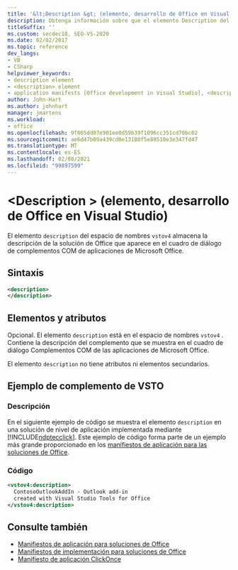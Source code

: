 ```yaml
---
title: '&lt;Description &gt; (elemento, desarrollo de Office en Visual Studio)'
description: Obtenga información sobre que el elemento Description del espacio de nombres vstov4 almacena la descripción de la solución de Office que aparece en el cuadro de diálogo complementos COM.
titleSuffix: ''
ms.custom: secdec18, SEO-VS-2020
ms.date: 02/02/2017
ms.topic: reference
dev_langs:
- VB
- CSharp
helpviewer_keywords:
- description element
- <description> element
- application manifests [Office development in Visual Studio], <description> element
author: John-Hart
ms.author: johnhart
manager: jmartens
ms.workload:
- office
ms.openlocfilehash: 9f065dd07e901ee0d59b39f1096cc351cd70bc02
ms.sourcegitcommit: ae6d47b09a439cd0e13180f5e89510e3e347fd47
ms.translationtype: MT
ms.contentlocale: es-ES
ms.lasthandoff: 02/08/2021
ms.locfileid: "99897599"
---
```

# <a name="ltdescriptiongt-element-office-development-in-visual-studio"></a>&lt;Description &gt; (elemento, desarrollo de Office en Visual Studio)
  El elemento `description` del espacio de nombres `vstov4` almacena la descripción de la solución de Office que aparece en el cuadro de diálogo de complementos COM de aplicaciones de Microsoft Office.

## <a name="syntax"></a>Sintaxis

```xml
<description>
</description>
```

## <a name="elements-and-attributes"></a>Elementos y atributos
 Opcional. El elemento `description` está en el espacio de nombres `vstov4` . Contiene la descripción del complemento que se muestra en el cuadro de diálogo Complementos COM de las aplicaciones de Microsoft Office.

 El elemento `description` no tiene atributos ni elementos secundarios.

## <a name="vsto-add-in-example"></a>Ejemplo de complemento de VSTO

### <a name="description"></a>Descripción
 En el siguiente ejemplo de código se muestra el elemento `description` en una solución de nivel de aplicación implementada mediante [!INCLUDE[ndptecclick](../vsto/includes/ndptecclick-md.md)]. Este ejemplo de código forma parte de un ejemplo más grande proporcionado en los [manifiestos de aplicación para las soluciones de Office](../vsto/application-manifests-for-office-solutions.md).

### <a name="code"></a>Código

```xml
<vstov4:description>
  ContosoOutlookAddIn - Outlook add-in
  created with Visual Studio Tools for Office
</vstov4:description>
```

## <a name="see-also"></a>Consulte también

- [Manifiestos de aplicación para soluciones de Office](../vsto/application-manifests-for-office-solutions.md)
- [Manifiestos de implementación para soluciones de Office](../vsto/deployment-manifests-for-office-solutions.md)
- [Manifiesto de aplicación ClickOnce](../deployment/clickonce-application-manifest.md)